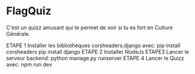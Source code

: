 # FlagQuiz

C'est un quizz amusant qui te permet de voir si tu es fort en Culture Générale.

ETAPE 1
Installer les bibliothèques corsheaders,django avec:
pip install corsheaders
pip install django
ETAPE 2 
Installer NodeJs
ETAPE3
Lancer le serveur backend:
python manage.py runserver
ETAPE 4
Lancer le Quizz avec:
npm run dev




